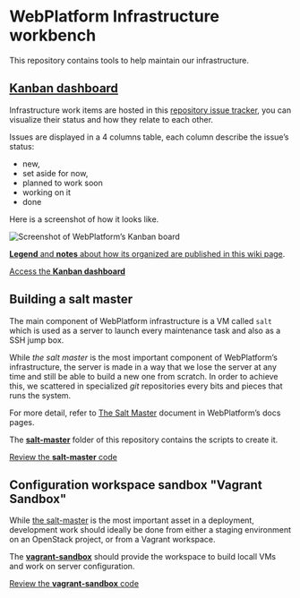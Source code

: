 # WebPlatform Infrastructure workbench

This repository contains tools to help maintain our infrastructure.


## [Kanban dashboard][kanban-dashboard]

Infrastructure work items are hosted in this [repository issue tracker][ops-issues],
you can visualize their status and how they relate to each other.

Issues are displayed in a 4 columns table, each column describe the issue’s status:

* new,
* set aside for now,
* planned to work soon
* working on it
* done

Here is a screenshot of how it looks like.

![Screenshot of WebPlatform’s Kanban board](https://static.webplatform.org/w/public/6/64/20150114-Operations-dashboard.png)

[**Legend** and **notes** about how its organized are published in this wiki page][screenshot-operations-dashboard].

[Access the **Kanban dashboard**][kanban-dashboard]


## Building a **salt master**

The main component of WebPlatform infrastructure is a VM called `salt` which is used as a server to launch every maintenance task and also as a SSH jump box.

While *the salt master* is the most important component of WebPlatform’s infrastructure,
the server is made in a way that we lose the server at any time and still be able to build a new one from scratch.
In order to achieve this, we scattered in specialized *git* repositories every bits and pieces that runs the system.

For more detail, refer to [The Salt Master][the-salt-master] document in WebPlatform’s docs pages.

The **[salt-master][salt-master-dir]** folder of this repository contains the scripts to create it.

[Review the **salt-master** code][salt-master-dir]


## Configuration workspace sandbox "Vagrant Sandbox"

While [the salt-master][the-salt-master] is the most important asset in a deployment,
development work should ideally be done from either a staging environment on an OpenStack project, or from a Vagrant workspace.

The [**vagrant-sandbox**][vagrant-sandbox-dir] should provide the workspace to build locall VMs and work on server configuration.

[Review the **vagrant-sandbox** code][vagrant-sandbox-dir]


  [the-salt-master]: https://docs.webplatform.org/wiki/WPD:Infrastructure/architecture/The_salt_master "Salt Master design document"
  [ops-issues]: https://github.com/webplatform/ops/issues "WebPlatform Operations issue tracker"
  [kanban-dashboard]: http://webplatform.github.io/ops/ "WebPlatform Operations Kanban dashboard"
  [screenshot-operations-dashboard]: https://docs.webplatform.org/wiki/File:20150114-Operations-dashboard.png
  [salt-master-dir]: ./salt-master/
  [vagrant-sandbox-dir]: ./vagrant-sandbox/

